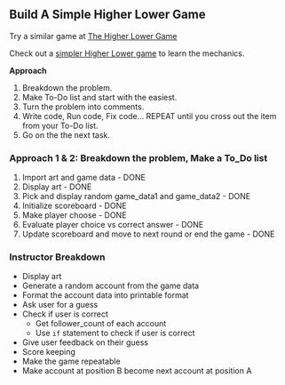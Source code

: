 ## Build A Simple Higher Lower Game
Try a similar game at [The Higher Lower Game](https://www.higherlowergame.com/)

Check out a [simpler Higher Lower game](https://appbrewery.github.io/python-day14-demo/) to learn the mechanics.

**Approach**
  1. Breakdown the problem.
  2. Make To-Do list and start with the easiest.
  3. Turn the problem into comments.
  4. Write code, Run code, Fix code... REPEAT until you cross out the item from your
     To-Do list.
  5. Go on the the next task.

### Approach 1 & 2: Breakdown the problem, Make a To_Do list
1. Import art and game data - DONE
2. Display art - DONE
3. Pick and display random game_data1 and game_data2 - DONE
4. Initialize scoreboard - DONE
5. Make player choose - DONE
6. Evaluate player choice vs correct answer - DONE
7. Update scoreboard and move to next round or end the game - DONE

### Instructor Breakdown
- Display art
- Generate a random account from the game data
- Format the account data into printable format
- Ask user for a guess
- Check if user is correct
  - Get follower_count of each account
  - Use `if` statement to check if user is correct
- Give user feedback on their guess
- Score keeping
- Make the game repeatable
- Make account at position B become next account at position A